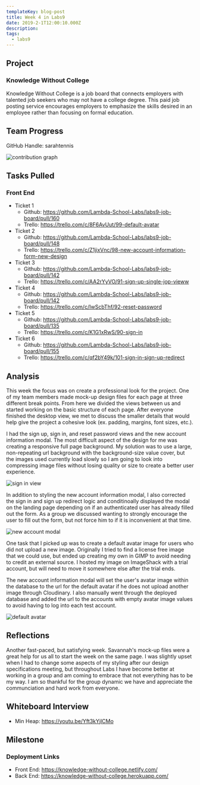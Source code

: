 ```yaml
---
templateKey: blog-post
title: Week 4 in Labs9
date: 2019-2-1T12:00:10.000Z
description:
tags:
  - labs9
---
```


## Project
### Knowledge Without College

Knowledge Without College is a job board that connects employers with talented job seekers who may not have a college degree. This paid job posting service encourages employers to emphasize the skills desired in an employee rather than focusing on formal education.

## Team Progress

GitHub Handle: sarahtennis

![contribution graph](/img/week-4-contribution-graph.png)

## Tasks Pulled

### Front End
* Ticket 1
  * Github: https://github.com/Lambda-School-Labs/labs9-job-board/pull/160
  * Trello: https://trello.com/c/8F6AvUut/99-default-avatar
* Ticket 2
  * Github: https://github.com/Lambda-School-Labs/labs9-job-board/pull/148
  * Trello: https://trello.com/c/Z1jixVnc/98-new-account-information-form-new-design
* Ticket 3
  * Github: https://github.com/Lambda-School-Labs/labs9-job-board/pull/142
  * Trello: https://trello.com/c/AA2rYyVO/91-sign-up-single-jop-vieww
* Ticket 4
  * Github: https://github.com/Lambda-School-Labs/labs9-job-board/pull/142
  * Trello: https://trello.com/c/IwScbThf/92-reset-password
* Ticket 5
  * Github: https://github.com/Lambda-School-Labs/labs9-job-board/pull/135
  * Trello: https://trello.com/c/K1G1xRwS/90-sign-in
* Ticket 6
  * Github: https://github.com/Lambda-School-Labs/labs9-job-board/pull/155
  * Trello: https://trello.com/c/qf2bY49k/101-sign-in-sign-up-redirect

## Analysis

This week the focus was on create a professional look for the project. One of my team members made mock-up design files for each page at three different break points. From here we divided the views between us and started working on the basic structure of each page. After everyone finished the desktop view, we met to discuss the smaller details that would help give the project a cohesive look (ex. padding, margins, font sizes, etc.).

I had the sign up, sign in, and reset password views and the new account information modal. The most difficult aspect of the design for me was creating a responsive full page background. My solution was to use a large, non-repeating url background with the background-size value cover, but the images used currently load slowly so I am going to look into compressing image files without losing quality or size to create a better user experience.

![sign in view](/img/week-4-styling1.png) 

In addition to styling the new account information modal, I also corrected the sign in and sign up redirect logic and conditinoally displayed the modal on the landing page depending on if an authenticated user has already filled out the form. As a group we discussed wanting to strongly encourage the user to fill out the form, but not force him to if it is inconvenient at that time.

![new account modal](/img/week-4-styling2.png)

One task that I picked up was to create a default avatar image for users who did not upload a new image. Originally I tried to find a license free image that we could use, but ended up creating my own in GIMP to avoid needing to credit an external source. I hosted my image on ImageShack with a trial account, but will need to move it somewhere else after the trial ends.

The new account information modal will set the user's avatar image within the database to the url for the default avatar if he does not upload another image through Cloudinary. I also manually went through the deployed database and added the url to the accounts with empty avatar image  values to avoid having to log into each test account.

![default avatar](/img/week-4-default-avatar.png) 

## Reflections

Another fast-paced, but satisfying week. Savannah's mock-up files were a great help for us all to start the week on the same page. I was slightly upset when I had to change some aspects of my styling after our design specifications meeting, but throughout Labs I have become better at working in a group and am coming to embrace that not everything has to be my way. I am so thankful for the group dynamic we have and appreciate the communciation and hard work from everyone.

## Whiteboard Interview

* Min Heap: https://youtu.be/Yft3kYjlCMo

## Milestone

### Deployment Links
 
* Front End: https://knowledge-without-college.netlify.com/
* Back End: https://knowledge-without-college.herokuapp.com/
